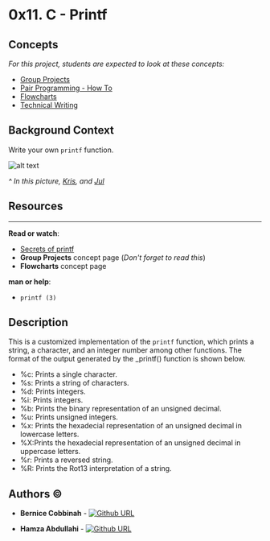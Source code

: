 # 0x11. C - Printf

Concepts
--------

*For this project, students are expected to look at these concepts:*

-   [Group Projects](https://alx-intranet.hbtn.io/concepts/111)
-   [Pair Programming - How To](https://alx-intranet.hbtn.io/concepts/121)
-   [Flowcharts](https://alx-intranet.hbtn.io/concepts/130)
-   [Technical Writing](https://alx-intranet.hbtn.io/concepts/225)

Background Context
------------------

Write your own `printf` function.

![alt text](https://s3.amazonaws.com/intranet-projects-files/holbertonschool-low_level_programming/228/printf.png)

*^ In this picture, [Kris](https://alx-intranet.hbtn.io/rltoken/pSPZEmqi5O8ZoeLM5-65WA "Kris"), and [Jul](https://alx-intranet.hbtn.io/rltoken/X_vDffLlUpbtqnubfnQx8Q "Jul")*

## Resources
---------

**Read or watch**:

-   [Secrets of printf](https://alx-intranet.hbtn.io/rltoken/gxdsTXxWMklkBTgY197HYQ "Secrets of printf")
-   **Group Projects** concept page (*Don't forget to read this*)
-   **Flowcharts** concept page

**man or help**:

-   `printf (3)`

## Description

This is a customized implementation of the `printf` function, which prints a string, a character, and an integer number among other functions. The format of the output generated by the _printf() function is shown below.

+ %c: Prints a single character.
+ %s: Prints a string of characters.
+ %d: Prints integers.
+ %i: Prints integers.
+ %b: Prints the binary representation of an unsigned decimal.
+ %u: Prints unsigned integers.
+ %x: Prints the hexadecial representation of an unsigned decimal in lowercase letters.
+ %X:Prints the hexadecial representation of an unsigned decimal in uppercase letters.
+ %r: Prints a reversed string.
+ %R: Prints the Rot13 interpretation of a string.

## Authors :copyright:

* **Bernice Cobbinah** - [![Github URL](https://img.shields.io/badge/GitHub-100000?style=for-the-badge&logo=github&logoColor=white)](https://github.com/AnaliceBernice)

* **Hamza Abdullahi** - [![Github URL](https://img.shields.io/badge/GitHub-100000?style=for-the-badge&logo=github&logoColor=white)](https://github.com/hamzayawa)
